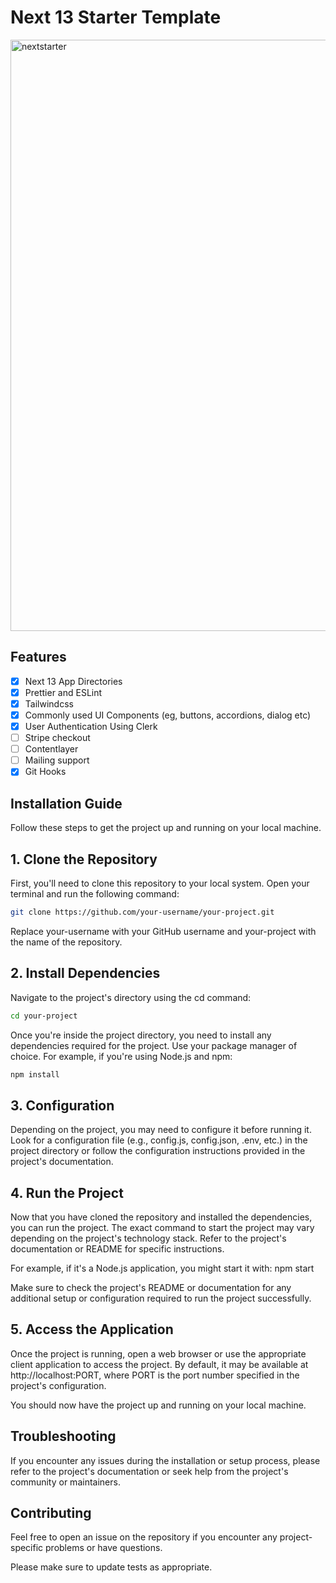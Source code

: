 # Next 13 Starter Template

<img width="946" alt="nextstarter" src="https://github.com/samyabrata-maji/next-starter/assets/116789799/331be6bd-39f5-421b-91dd-cfeabbda9f64">

## Features

-   [x] Next 13 App Directories
-   [x] Prettier and ESLint
-   [x] Tailwindcss
-   [x] Commonly used UI Components (eg, buttons, accordions, dialog etc)
-   [x] User Authentication Using Clerk
-   [ ] Stripe checkout
-   [ ] Contentlayer
-   [ ] Mailing support
-   [x] Git Hooks

## Installation Guide

Follow these steps to get the project up and running on your local machine.

## 1. Clone the Repository

First, you'll need to clone this repository to your local system. Open your terminal and run the following command:

```bash
git clone https://github.com/your-username/your-project.git
 ``` 
Replace your-username with your GitHub username and your-project with the name of the repository.


## 2. Install Dependencies
Navigate to the project's directory using the cd command:
```bash
cd your-project
```
Once you're inside the project directory, you need to install any dependencies required for the project. Use your package manager of choice. For example, if you're using Node.js and npm:
```bash
npm install
```

## 3. Configuration
Depending on the project, you may need to configure it before running it. Look for a configuration file (e.g., config.js, config.json, .env, etc.) in the project directory or follow the configuration instructions provided in the project's documentation.


## 4. Run the Project
Now that you have cloned the repository and installed the dependencies, you can run the project. The exact command to start the project may vary depending on the project's technology stack. Refer to the project's documentation or README for specific instructions.

For example, if it's a Node.js application, you might start it with:
npm start

Make sure to check the project's README or documentation for any additional setup or configuration required to run the project successfully.

## 5. Access the Application
Once the project is running, open a web browser or use the appropriate client application to access the project. By default, it may be available at http://localhost:PORT, where PORT is the port number specified in the project's configuration.

You should now have the project up and running on your local machine.


## Troubleshooting

If you encounter any issues during the installation or setup process, please refer to the project's documentation or seek help from the project's community or maintainers.


## Contributing
Feel free to open an issue on the repository if you encounter any project-specific problems or have questions.

Please make sure to update tests as appropriate.

